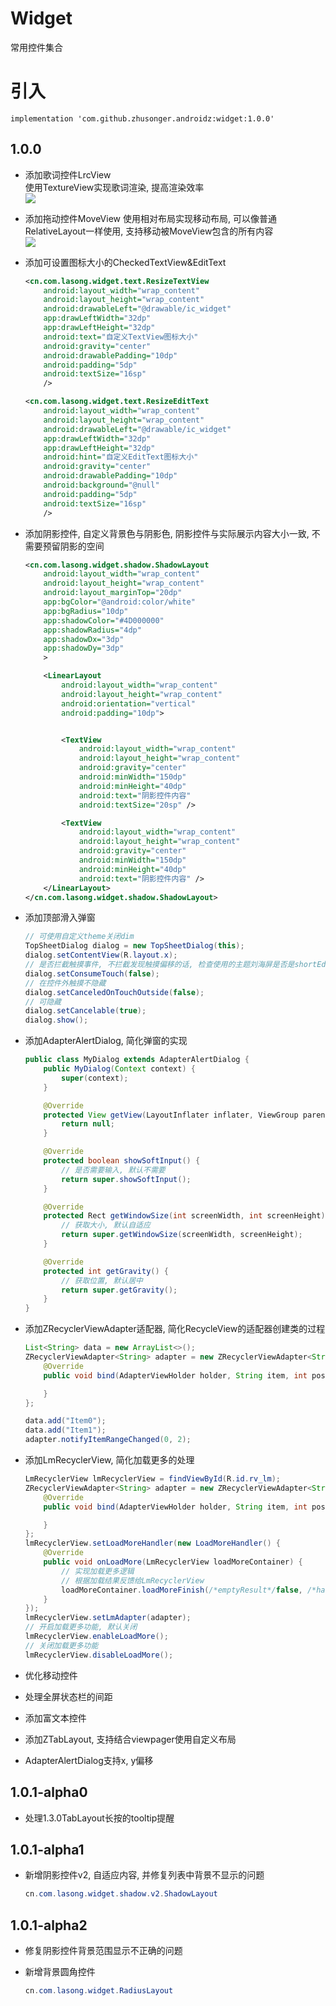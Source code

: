 # Widget
常用控件集合

# 引入

```
implementation 'com.github.zhusonger.androidz:widget:1.0.0'
```

## 1.0.0

* 添加歌词控件LrcView  
使用TextureView实现歌词渲染, 提高渲染效率  
![](https://www.lasong.com.cn/assets/img/gif/lyric.gif)

* 添加拖动控件MoveView
 使用相对布局实现移动布局, 可以像普通RelativeLayout一样使用, 支持移动被MoveView包含的所有内容   
 ![](https://www.lasong.com.cn/assets/img/gif/move.gif)

* 添加可设置图标大小的CheckedTextView&EditText

    ```xml
    <cn.com.lasong.widget.text.ResizeTextView
        android:layout_width="wrap_content"
        android:layout_height="wrap_content"
        android:drawableLeft="@drawable/ic_widget"
        app:drawLeftWidth="32dp"
        app:drawLeftHeight="32dp"
        android:text="自定义TextView图标大小"
        android:gravity="center"
        android:drawablePadding="10dp"
        android:padding="5dp"
        android:textSize="16sp"
        />

    <cn.com.lasong.widget.text.ResizeEditText
        android:layout_width="wrap_content"
        android:layout_height="wrap_content"
        android:drawableLeft="@drawable/ic_widget"
        app:drawLeftWidth="32dp"
        app:drawLeftHeight="32dp"
        android:hint="自定义EditText图标大小"
        android:gravity="center"
        android:drawablePadding="10dp"
        android:background="@null"
        android:padding="5dp"
        android:textSize="16sp"
        />
    ```

* 添加阴影控件, 自定义背景色与阴影色, 阴影控件与实际展示内容大小一致, 不需要预留阴影的空间

    ```xml
    <cn.com.lasong.widget.shadow.ShadowLayout
        android:layout_width="wrap_content"
        android:layout_height="wrap_content"
        android:layout_marginTop="20dp"
        app:bgColor="@android:color/white"
        app:bgRadius="10dp"
        app:shadowColor="#4D000000"
        app:shadowRadius="4dp"
        app:shadowDx="3dp"
        app:shadowDy="3dp"
        >

        <LinearLayout
            android:layout_width="wrap_content"
            android:layout_height="wrap_content"
            android:orientation="vertical"
            android:padding="10dp">


            <TextView
                android:layout_width="wrap_content"
                android:layout_height="wrap_content"
                android:gravity="center"
                android:minWidth="150dp"
                android:minHeight="40dp"
                android:text="阴影控件内容"
                android:textSize="20sp" />

            <TextView
                android:layout_width="wrap_content"
                android:layout_height="wrap_content"
                android:gravity="center"
                android:minWidth="150dp"
                android:minHeight="40dp"
                android:text="阴影控件内容" />
        </LinearLayout>
    </cn.com.lasong.widget.shadow.ShadowLayout>
    ```

* 添加顶部滑入弹窗

    ```java
    // 可使用自定义theme关闭dim
    TopSheetDialog dialog = new TopSheetDialog(this);
    dialog.setContentView(R.layout.x);
    // 是否拦截触摸事件, 不拦截发现触摸偏移的话, 检查使用的主题刘海屏是否是shortEdges/never
    dialog.setConsumeTouch(false);
    // 在控件外触摸不隐藏
    dialog.setCanceledOnTouchOutside(false);
    // 可隐藏
    dialog.setCancelable(true);
    dialog.show();
    ```

* 添加AdapterAlertDialog, 简化弹窗的实现

    ```java
    public class MyDialog extends AdapterAlertDialog {
        public MyDialog(Context context) {
            super(context);
        }

        @Override
        protected View getView(LayoutInflater inflater, ViewGroup parent) {
            return null;
        }

        @Override
        protected boolean showSoftInput() {
            // 是否需要输入, 默认不需要
            return super.showSoftInput();
        }

        @Override
        protected Rect getWindowSize(int screenWidth, int screenHeight) {
            // 获取大小, 默认自适应
            return super.getWindowSize(screenWidth, screenHeight);
        }

        @Override
        protected int getGravity() {
            // 获取位置, 默认居中
            return super.getGravity();
        }
    }
    ```

* 添加ZRecyclerViewAdapter适配器, 简化RecycleView的适配器创建类的过程

    ```java
    List<String> data = new ArrayList<>();
    ZRecyclerViewAdapter<String> adapter = new ZRecyclerViewAdapter<String>(data, R.layout.item_view) {
        @Override
        public void bind(AdapterViewHolder holder, String item, int position) {

        }
    };

    data.add("Item0");
    data.add("Item1");
    adapter.notifyItemRangeChanged(0, 2);
    ```

* 添加LmRecyclerView, 简化加载更多的处理

    ```java
    LmRecyclerView lmRecyclerView = findViewById(R.id.rv_lm);
    ZRecyclerViewAdapter<String> adapter = new ZRecyclerViewAdapter<String>(data, R.layout.item_view) {
        @Override
        public void bind(AdapterViewHolder holder, String item, int position) {

        }
    };
    lmRecyclerView.setLoadMoreHandler(new LoadMoreHandler() {
        @Override
        public void onLoadMore(LmRecyclerView loadMoreContainer) {
            // 实现加载更多逻辑
            // 根据加载结果反馈给LmRecyclerView
            loadMoreContainer.loadMoreFinish(/*emptyResult*/false, /*hasMore*/false);
        }
    });
    lmRecyclerView.setLmAdapter(adapter);
    // 开启加载更多功能, 默认关闭
    lmRecyclerView.enableLoadMore();
    // 关闭加载更多功能
    lmRecyclerView.disableLoadMore();
    ```

* 优化移动控件
* 处理全屏状态栏的间距
* 添加富文本控件
* 添加ZTabLayout, 支持结合viewpager使用自定义布局
* AdapterAlertDialog支持x, y偏移

## 1.0.1-alpha0

* 处理1.3.0TabLayout长按的tooltip提醒

## 1.0.1-alpha1

* 新增阴影控件v2, 自适应内容, 并修复列表中背景不显示的问题

    ```java
    cn.com.lasong.widget.shadow.v2.ShadowLayout
    ```

## 1.0.1-alpha2

* 修复阴影控件背景范围显示不正确的问题
* 新增背景圆角控件

    ```java
    cn.com.lasong.widget.RadiusLayout
    ```